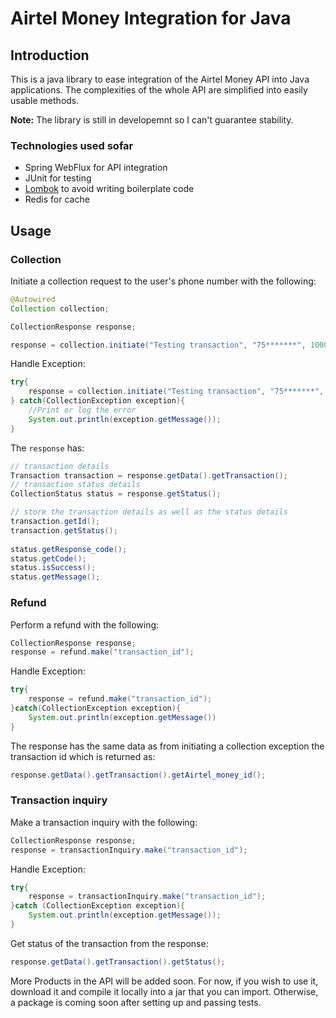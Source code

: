 # Airtel Money Integration for Java

## Introduction
This is a java library to ease integration of the Airtel Money API into Java applications. 
The complexities of the whole API are simplified into easily usable methods.

**Note:** The library is still in developemnt so I can't guarantee stability.

### Technologies used sofar

- Spring WebFlux for API integration
- JUnit for testing
- [Lombok](https://projectlombok.org/) to avoid writing boilerplate code
- Redis for cache

## Usage
### Collection 
Initiate a collection request to the user's phone number with the following:

```java
@Autowired
Collection collection;

CollectionResponse response;

response = collection.initiate("Testing transaction", "75*******", 1000, "YOUR_INTERNAL_GENERATED_TRANSACTION_ID");
```

Handle Exception:
```java
try{
    response = collection.initiate("Testing transaction", "75*******", 1000, "YOUR_INTERNAL_GENERATED_TRANSACTION_ID");
} catch(CollectionException exception){
    //Print or log the error
    System.out.println(exception.getMessage());
}
```

The `response` has:
```java
// transaction details
Transaction transaction = response.getData().getTransaction(); 
// transaction status details
CollectionStatus status = response.getStatus();

// store the transaction details as well as the status details        
transaction.getId();
transaction.getStatus();
        
status.getResponse_code();
status.getCode();
status.isSuccess();
status.getMessage();
```

### Refund
Perform a refund with the following:

```java
CollectionResponse response;
response = refund.make("transaction_id");
```

Handle Exception:
```java
try{
    response = refund.make("transaction_id");
}catch(CollectionException exception){
    System.out.println(exception.getMessage())
}
```

The response has the same data as from initiating a collection exception the transaction id which is returned as:

```java
response.getData().getTransaction().getAirtel_money_id();
```

### Transaction inquiry

Make a transaction inquiry with the following:

```java
CollectionResponse response;
response = transactionInquiry.make("transaction_id");
```

Handle Exception:
```java
try{
    response = transactionInquiry.make("transaction_id");
}catch (CollectionException exception){
    System.out.println(exception.getMessage());
}
```

Get status of the transaction from the response:
```java
response.getData().getTransaction().getStatus();
```

More Products in the API will be added soon.
For now, if you wish to use it, download it and compile it locally into a jar that you can import.
Otherwise, a package is coming soon after setting up and passing tests.
